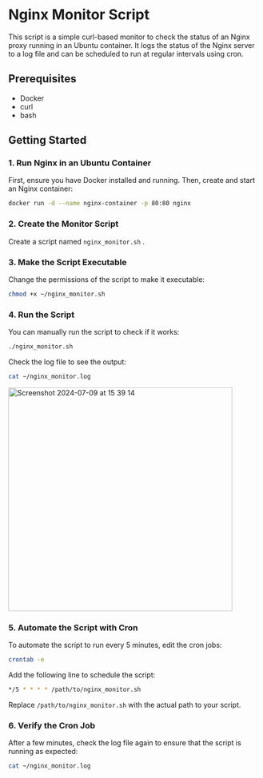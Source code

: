 
# Nginx Monitor Script

This script is a simple curl-based monitor to check the status of an Nginx proxy running in an Ubuntu container. It logs the status of the Nginx server to a log file and can be scheduled to run at regular intervals using cron.

## Prerequisites

- Docker
- curl
- bash

## Getting Started

### 1. Run Nginx in an Ubuntu Container

First, ensure you have Docker installed and running. Then, create and start an Nginx container:

```bash
docker run -d --name nginx-container -p 80:80 nginx
```

### 2. Create the Monitor Script

Create a script named `nginx_monitor.sh` .

### 3. Make the Script Executable

Change the permissions of the script to make it executable:

```bash
chmod +x ~/nginx_monitor.sh
```

### 4. Run the Script

You can manually run the script to check if it works:

```bash
./nginx_monitor.sh
```

Check the log file to see the output:

```bash
cat ~/nginx_monitor.log
```

<img width="448" alt="Screenshot 2024-07-09 at 15 39 14" src="https://github.com/annaolenych/for-Ramp-up-plan/assets/95705808/3452970c-c9e4-4d7b-a6d3-c5db5fa1b106">

### 5. Automate the Script with Cron

To automate the script to run every 5 minutes, edit the cron jobs:

```bash
crontab -e
```

Add the following line to schedule the script:

```bash
*/5 * * * * /path/to/nginx_monitor.sh
```

Replace `/path/to/nginx_monitor.sh` with the actual path to your script.

### 6. Verify the Cron Job

After a few minutes, check the log file again to ensure that the script is running as expected:

```bash
cat ~/nginx_monitor.log
```

